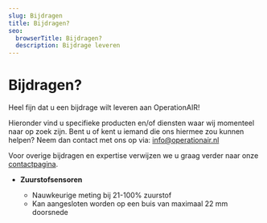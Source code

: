 ```yaml
---
slug: Bijdragen
title: Bijdragen?
seo:
  browserTitle: Bijdragen?
  description: Bijdrage leveren
---
```

# Bijdragen?

Heel fijn dat u een bijdrage wilt leveren aan OperationAIR!

Hieronder vind u specifieke producten en/of diensten waar wij momenteel naar op zoek zijn. Bent u of kent u iemand die ons hiermee zou kunnen helpen? Neem dan contact met ons op via: info@operationair.nl

Voor overige bijdragen en expertise verwijzen we u graag verder naar onze [contactpagina](www.operationair.org/contact).

* **Zuurstofsensoren**

  * Nauwkeurige meting bij 21-100% zuurstof 
  * Kan aangesloten worden op een buis van maximaal 22 mm doorsnede